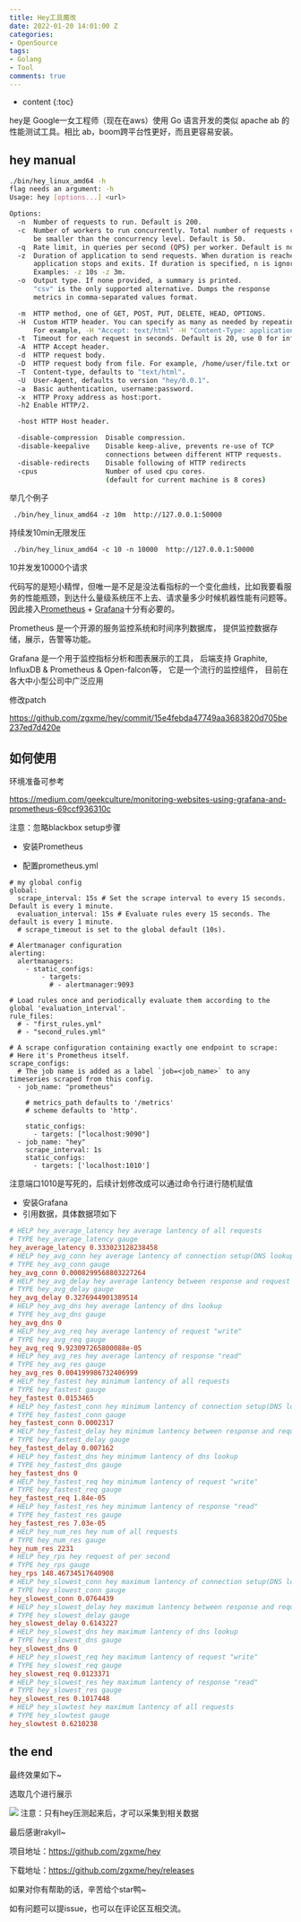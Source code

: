 ```yaml
---
title: Hey工具魔改
date: 2022-01-20 14:01:00 Z
categories:
- OpenSource
tags:
- Golang
- Tool
comments: true
---
```


* content
{:toc}

hey是 Google一女工程师（现在在aws）使用 Go 语言开发的类似 apache ab 的性能测试工具。相比 ab，boom跨平台性更好，而且更容易安装。

## hey manual

```bash
./bin/hey_linux_amd64 -h
flag needs an argument: -h
Usage: hey [options...] <url>

Options:
  -n  Number of requests to run. Default is 200.
  -c  Number of workers to run concurrently. Total number of requests cannot
      be smaller than the concurrency level. Default is 50.
  -q  Rate limit, in queries per second (QPS) per worker. Default is no rate limit.
  -z  Duration of application to send requests. When duration is reached,
      application stops and exits. If duration is specified, n is ignored.
      Examples: -z 10s -z 3m.
  -o  Output type. If none provided, a summary is printed.
      "csv" is the only supported alternative. Dumps the response
      metrics in comma-separated values format.

  -m  HTTP method, one of GET, POST, PUT, DELETE, HEAD, OPTIONS.
  -H  Custom HTTP header. You can specify as many as needed by repeating the flag.
      For example, -H "Accept: text/html" -H "Content-Type: application/xml" .
  -t  Timeout for each request in seconds. Default is 20, use 0 for infinite.
  -A  HTTP Accept header.
  -d  HTTP request body.
  -D  HTTP request body from file. For example, /home/user/file.txt or ./file.txt.
  -T  Content-type, defaults to "text/html".
  -U  User-Agent, defaults to version "hey/0.0.1".
  -a  Basic authentication, username:password.
  -x  HTTP Proxy address as host:port.
  -h2 Enable HTTP/2.

  -host HTTP Host header.

  -disable-compression  Disable compression.
  -disable-keepalive    Disable keep-alive, prevents re-use of TCP
                        connections between different HTTP requests.
  -disable-redirects    Disable following of HTTP redirects
  -cpus                 Number of used cpu cores.
                        (default for current machine is 8 cores)
```

举几个例子

` ./bin/hey_linux_amd64 -z 10m  http://127.0.0.1:50000`

持续发10min无限发压

` ./bin/hey_linux_amd64 -c 10 -n 10000  http://127.0.0.1:50000`

10并发发10000个请求



代码写的是短小精悍，但唯一是不足是没法看指标的一个变化曲线，比如我要看服务的性能瓶颈，到达什么量级系统压不上去、请求量多少时候机器性能有问题等。因此接入[Prometheus](https://prometheus.io/) + [Grafana](https://grafana.com/)十分有必要的。



Prometheus 是一个开源的服务监控系统和时间序列数据库， 提供监控数据存储，展示，告警等功能。



Grafana 是一个用于监控指标分析和图表展示的工具， 后端支持 Graphite, InfluxDB & Prometheus & Open-falcon等， 它是一个流行的监控组件， 目前在各大中小型公司中广泛应用



修改patch

https://github.com/zgxme/hey/commit/15e4febda47749aa3683820d705be237ed7d420e



## 如何使用

环境准备可参考

https://medium.com/geekculture/monitoring-websites-using-grafana-and-prometheus-69ccf936310c

注意：忽略blackbox setup步骤

- 安装Prometheus 

- 配置prometheus.yml

```
# my global config
global:
  scrape_interval: 15s # Set the scrape interval to every 15 seconds. Default is every 1 minute.
  evaluation_interval: 15s # Evaluate rules every 15 seconds. The default is every 1 minute.
  # scrape_timeout is set to the global default (10s).

# Alertmanager configuration
alerting:
  alertmanagers:
    - static_configs:
        - targets:
          # - alertmanager:9093

# Load rules once and periodically evaluate them according to the global 'evaluation_interval'.
rule_files:
  # - "first_rules.yml"
  # - "second_rules.yml"

# A scrape configuration containing exactly one endpoint to scrape:
# Here it's Prometheus itself.
scrape_configs:
  # The job name is added as a label `job=<job_name>` to any timeseries scraped from this config.
  - job_name: "prometheus"

    # metrics_path defaults to '/metrics'
    # scheme defaults to 'http'.

    static_configs:
      - targets: ["localhost:9090"]
  - job_name: "hey"
    scrape_interval: 1s
    static_configs:
      - targets: ['localhost:1010'] 
```

注意端口1010是写死的，后续计划修改成可以通过命令行进行随机赋值



- 安装Grafana 
- 引用数据，具体数据项如下

```ini
# HELP hey_average_latency hey average lantency of all requests
# TYPE hey_average_latency gauge
hey_average_latency 0.333023128238458
# HELP hey_avg_conn hey average lantency of connection setup(DNS lookup + Dial up)
# TYPE hey_avg_conn gauge
hey_avg_conn 0.0008299568803227264
# HELP hey_avg_delay hey average lantency between response and request
# TYPE hey_avg_delay gauge
hey_avg_delay 0.3276944901389514
# HELP hey_avg_dns hey average lantency of dns lookup
# TYPE hey_avg_dns gauge
hey_avg_dns 0
# HELP hey_avg_req hey average lantency of request "write"
# TYPE hey_avg_req gauge
hey_avg_req 9.923097265800088e-05
# HELP hey_avg_res hey average lantency of response "read"
# TYPE hey_avg_res gauge
hey_avg_res 0.004199986732406999
# HELP hey_fastest hey minimum lantency of all requests
# TYPE hey_fastest gauge
hey_fastest 0.0153465
# HELP hey_fastest_conn hey minimum lantency of connection setup(DNS lookup + Dial up)
# TYPE hey_fastest_conn gauge
hey_fastest_conn 0.0002317
# HELP hey_fastest_delay hey minimum lantency between response and request
# TYPE hey_fastest_delay gauge
hey_fastest_delay 0.007162
# HELP hey_fastest_dns hey minimum lantency of dns lookup
# TYPE hey_fastest_dns gauge
hey_fastest_dns 0
# HELP hey_fastest_req hey minimum lantency of request "write"
# TYPE hey_fastest_req gauge
hey_fastest_req 1.84e-05
# HELP hey_fastest_res hey minimum lantency of response "read"
# TYPE hey_fastest_res gauge
hey_fastest_res 7.03e-05
# HELP hey_num_res hey num of all requests
# TYPE hey_num_res gauge
hey_num_res 2231
# HELP hey_rps hey request of per second
# TYPE hey_rps gauge
hey_rps 148.46734517640908
# HELP hey_slowest_conn hey maximum lantency of connection setup(DNS lookup + Dial up)
# TYPE hey_slowest_conn gauge
hey_slowest_conn 0.0764439
# HELP hey_slowest_delay hey maximum lantency between response and request
# TYPE hey_slowest_delay gauge
hey_slowest_delay 0.6143227
# HELP hey_slowest_dns hey maximum lantency of dns lookup
# TYPE hey_slowest_dns gauge
hey_slowest_dns 0
# HELP hey_slowest_req hey maximum lantency of request "write"
# TYPE hey_slowest_req gauge
hey_slowest_req 0.0123371
# HELP hey_slowest_res hey maximum lantency of response "read"
# TYPE hey_slowest_res gauge
hey_slowest_res 0.1017448
# HELP hey_slowtest hey maximum lantency of all requests
# TYPE hey_slowtest gauge
hey_slowtest 0.6210238
```

## the end

最终效果如下~

选取几个进行展示

![](https://cdn.learnku.com/uploads/images/202201/20/89916/BCfdcsqBZZ.png!large)
注意：只有hey压测起来后，才可以采集到相关数据



最后感谢rakyll~



项目地址：https://github.com/zgxme/hey

下载地址：https://github.com/zgxme/hey/releases



如果对你有帮助的话，辛苦给个star鸭~

如有问题可以提issue，也可以在评论区互相交流。